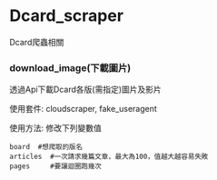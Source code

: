 # Dcard_scraper
Dcard爬蟲相關

### download_image(下載圖片)
透過Api下載Dcard各版(需指定)圖片及影片

使用套件:
cloudscraper, fake_useragent

使用方法:
修改下列變數值
```
board  #想爬取的版名
articles  #一次請求幾篇文章，最大為100，值越大越容易失敗
pages     #要讓迴圈跑幾次
```
